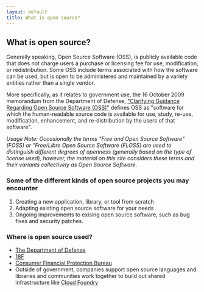```yaml
---
layout: default
title: What is open source?
---
```


## What is open source?
Generally speaking, Open Source Software (OSS), is publicly available code that does not charge users a purchase or licensing fee for use, modification, or redistribution. Some OSS include terms associated with how the software can be used, but is open to be administered and maintained by a variety entities rather than a single vendor.

More specifically, as it relates to government use, the 16 October 2009 memorandum from the Department of Defense, ["Clarifying Guidance Regarding Open Source Software (OSS)"](http://dodcio.defense.gov/OpenSourceSoftwareFAQ.aspx) defines OSS as "software for which the human-readable source code is available for use, study, re-use, modification, enhancement, and re-distribution by the users of that software".

*Usage Note: Occasionally the terms "Free and Open Source Software" (FOSS) or "Free/Libre Open Source Software (FLOSS) are used to distinguish different degrees of openness (generally based on the type of license used), however, the material on this site considers these terms and their variants collectively as Open Source Software.*

### Some of the different kinds of open source projects you may encounter

1. Creating a new application, library, or tool from scratch
2. Adapting existing open source software for your needs
3. Ongoing improvements to exising open source software, such as bug fixes and security patches.

### Where is open source used?

- [The Department of Defense](http://dodcio.defense.gov/OpenSourceSoftwareFAQ.aspx)
- [18F](https://github.com/18F/open-source-policy/blob/master/policy.md)
- [Consumer Financial Protection Bureau](http://cfpb.github.io/source-code-policy/)
- Outside of government, companies support open source languages and libraries and communities work together to build out shared infrastructure like [Cloud Foundry](https://www.cloudfoundry.org/index.html)
